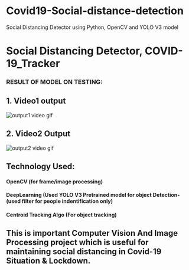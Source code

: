 # Covid19-Social-distance-detection
Social Distancing Detector using Python, OpenCV and YOLO V3 model

# Social Distancing Detector, COVID-19_Tracker
### RESULT OF MODEL ON TESTING:
## 1. Video1 output

![output1 video gif](https://user-images.githubusercontent.com/56020385/116824466-0ca61b00-aba8-11eb-9366-3321ac21a6b9.gif)


## 2. Video2 Output

![output2 video gif](https://user-images.githubusercontent.com/56020385/116824487-26476280-aba8-11eb-8e59-ce2e7c0c0c28.gif)


## Technology Used:
#### OpenCV (for frame/image processing)
#### DeepLearning (Used YOLO V3 Pretrained model for object Detection-(used filter for people indentification only)
#### Centroid Tracking Algo (For object  tracking)

## This is important Computer Vision And Image Processing project which is useful for maintaining social distancing in Covid-19 Situation & Lockdown.

